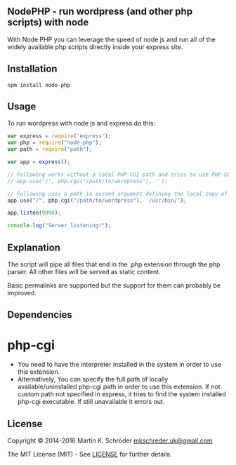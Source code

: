 NodePHP - run wordpress (and other php scripts) with node
---------------------------------------------------------

With Node PHP you can leverage the speed of node js and run all of the widely available php scripts directly inside your express site. 

Installation
------------

```
npm install node-php
```

Usage
-----

To run wordpress with node js and express do this: 

```javascript
var express = require('express');
var php = require("node-php"); 
var path = require("path"); 

var app = express();

// Following works without a local PHP-CGI path and tries to use PHP-CGI installed in system by default
// app.use("/", php.cgi("/path/to/wordpress"), ''); 

// Following uses a path in second argument defining the local copy of PHP-CGI that you want to use for the application
app.use("/", php.cgi("/path/to/wordpress"), '/usr/bin/'); 

app.listen(9090);

console.log("Server listening!");
```

Explanation
-----------

The script will pipe all files that end in the .php extension through the php parser. All other files will be served as static content. 

Basic permalinks are supported but the support for them can probably be improved. 

Dependencies
------------

# php-cgi

* You need to have the interpreter installed in the system in order to use this extension.
* Alternatively, You can specify the full path of locally available/uninstalled php-cgi path in order to use this extension. If not custom path not specified in express, it tries to find the system installed php-cgi executable. If still unavailable it errors out.

License
-------

Copyright © 2014-2016 Martin K. Schröder <mkschreder.uk@gmail.com>

The MIT License (MIT) - See [LICENSE](./LICENSE) for further details.